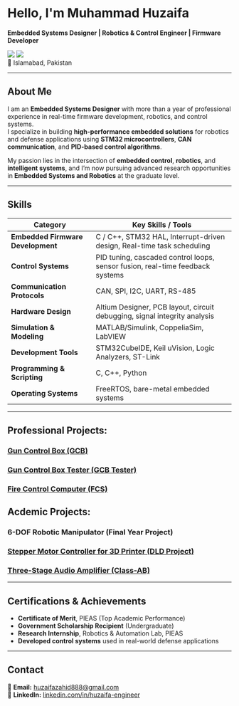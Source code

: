 # Hello, I'm Muhammad Huzaifa   
**Embedded Systems Designer | Robotics & Control Engineer | Firmware Developer**

<a href="https://linkedin.com/in/huzaifa-engineer"><img src="https://img.shields.io/badge/-LinkedIn-0072b1?&style=for-the-badge&logo=linkedin&logoColor=white" /></a> 
<a href="mailto:huzaifazahid888@gmail.com"><img src="https://img.shields.io/badge/-Email-D14836?&style=for-the-badge&logo=gmail&logoColor=white" /></a>  
📍 Islamabad, Pakistan  

---

##  About Me
I am an **Embedded Systems Designer** with more than a year of professional experience in real-time firmware development, robotics, and control systems.  
I specialize in building **high-performance embedded solutions** for robotics and defense applications using **STM32 microcontrollers**, **CAN communication**, and **PID-based control algorithms**.  

My passion lies in the intersection of **embedded control**, **robotics**, and **intelligent systems**, and I’m now pursuing advanced research opportunities in **Embedded Systems and Robotics** at the graduate level.

---

##  Skills

| Category | Key Skills / Tools |
|-----------|--------------------|
| **Embedded Firmware Development** | C / C++, STM32 HAL, Interrupt-driven design, Real-time task scheduling |
| **Control Systems** | PID tuning, cascaded control loops, sensor fusion, real-time feedback systems |
| **Communication Protocols** | CAN, SPI, I2C, UART, RS-485 |
| **Hardware Design** | Altium Designer, PCB layout, circuit debugging, signal integrity analysis |
| **Simulation & Modeling** | MATLAB/Simulink, CoppeliaSim, LabVIEW |
| **Development Tools** | STM32CubeIDE, Keil uVision, Logic Analyzers, ST-Link |
| **Programming & Scripting** | C, C++, Python |
| **Operating Systems** | FreeRTOS, bare-metal embedded systems |

---
## Professional Projects:

###  [Gun Control Box (GCB)](https://github.com/HUZAIFA0022/GCB)
  
###  [Gun Control Box Tester (GCB Tester)](https://github.com/HUZAIFA0022/GCB-Tester)

###  [Fire Control Computer (FCS)](https://github.com/HUZAIFA0022/FCS)


## Acdemic Projects:

###  6-DOF Robotic Manipulator (Final Year Project)
###  [Stepper Motor Controller for 3D Printer (DLD Project)](https://github.com/HUZAIFA0022/Stepper-Motor-Controller-DLD)
###  [Three-Stage Audio Amplifier (Class-AB)](https://github.com/HUZAIFA0022/Audio-Amplifier-Class-AB)

---

##  Certifications & Achievements
- **Certificate of Merit**, PIEAS (Top Academic Performance)  
- **Government Scholarship Recipient** (Undergraduate)  
- **Research Internship**, Robotics & Automation Lab, PIEAS  
- **Developed control systems** used in real-world defense applications  

---

##  Contact
📧 **Email:** [huzaifazahid888@gmail.com](mailto:huzaifazahid888@gmail.com)  
🔗 **LinkedIn:** [linkedin.com/in/huzaifa-engineer](https://linkedin.com/in/huzaifa-engineer)  

